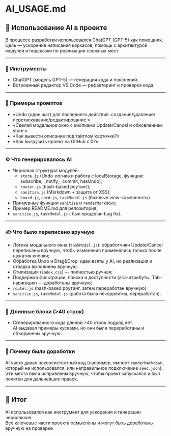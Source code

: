 # AI_USAGE.md

## 🔎 Использование AI в проекте

В процессе разработки использовался ChatGPT (GPT-5) как помощник.  
Цель — ускорение написания каркасов, помощь с архитектурой модулей и подсказки по реализации сложных мест.

---

### 📌 Инструменты
- ChatGPT (модель GPT-5) — генерация кода и пояснений.
- Встроенный редактор VS Code — рефакторинг и проверка кода.

---

### 📜 Примеры промптов
- «Undo (один шаг) для последнего действия: создание/удаление/перетаскивание/редактирование.»  
- «Сделай модальное окно с кнопками Update/Cancel и обновлением store.»  
- «Как вывести описание под тайтлом карточки?»  
- «Как выгрузить проект на GitHub с 0?»  

---

### ⚙️ Что генерировалось AI
- Черновая структура модулей:
  - `store.js` (Undo-логика и работа с localStorage, функции: subscribe, _notify, _commit, hasUndo);
  - `router.js` (hash-based роутинг);
  - `sanitize.js` (Markdown + защита от XSS);
  - `board.js`, `card.js`, `taskModal.js` (базовые view-компоненты).  
- Примерные функции `sanitize` и `renderMarkdown`; 
- Пример README.md для репозитория;  
- `sanitize.js`, `taskModal.js` ( был проделан bug fix).

---

### ✍️ Что было переписано вручную
- Логика модального окна (`taskModal.js`): обработчики Update/Cancel переписаны вручную, чтобы изменения применялись только после нажатия кнопки;  
- Обработка Undo и Drag&Drop: идеи взяты у AI, но реализация и отладка выполнены вручную;  
- Стилизация (`index.css`) — полностью ручная;
- Поддержка фильтрации, поиска и доступности (aria-атрибуты, Tab-навигация) — доработаны вручную;
- `router.js` (hash-based роутинг, затем переработан вручную);
- `sanitize.js`, `taskModal.js` (работа была некорректна, переработан).

---

### 📑 Длинные блоки (>40 строк)
- Сгенерированного кода длиной >40 строк подряд нет.  
  AI выдавал примеры кусками, но они были переработаны и объединены вручную.

---

### 🤔 Почему были доработки
AI часто давал неконсистентный код (например, импорт `renderMarkdown`, который не использовался, или неправильное подключение `seed.json`).  
Эти места были исправлены вручную, чтобы проект запускался и был понятен для дальнейших правок.

---

## 📝 Итог
AI использовался как инструмент для ускорения и генерации черновиков.  
Все ключевые части проекта осмыслены и могут быть доработаны вручную на проверке.
